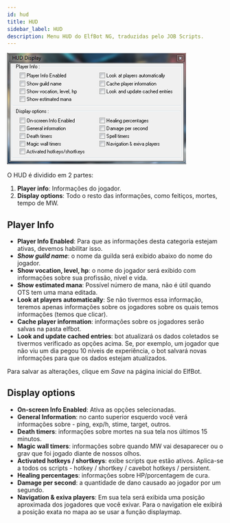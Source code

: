 ```yaml
---
id: hud
title: HUD
sidebar_label: HUD
description: Menu HUD do ElfBot NG, traduzidas pelo JOB Scripts.
---
```

![imagem do Menu "HUD" do ElfBot](/img/elfbot/hud.jpg)

O HUD é dividido em 2 partes:

1. **Player info**: Informações do jogador.
2. **Display options**: Todo o resto das informações, como feitiços, mortes, tempo de MW.

## Player Info
- **Player Info Enabled**: Para que as informações desta categoria estejam ativas, devemos habilitar isso.
- ***Show guild name***: o nome da guilda será exibido abaixo do nome do jogador.
- **Show vocation, level, hp**: o nome do jogador será exibido com informações sobre sua profissão, nível e vida.
- **Show estimated mana**: Possível número de mana, não é útil quando OTS tem uma mana editada.
- **Look at players automatically**: Se não tivermos essa informação, teremos apenas informações sobre os jogadores sobre os quais temos informações (temos que clicar).
- **Cache player information**: informações sobre os jogadores serão salvas na pasta elfbot.
- **Look and update cached entries**: bot atualizará os dados coletados se tivermos verificado as opções acima. Se, por exemplo, um jogador que não viu um dia pegou 10 níveis de experiência, o bot salvará novas informações para que os dados estejam atualizados.

Para salvar as alterações, clique em *Save* na página inicial do ElfBot.

## Display options
- **On-screen Info Enabled**: Ativa as opções selecionadas.
- **General Information**: no canto superior esquerdo você verá informações sobre - ping, exp/h, stime, target, outros.
- **Death timers**: informações sobre mortes na sua tela nos últimos 15 minutos.
- **Magic wall timers**: informações sobre quando MW vai desaparecer ou o grav que foi jogado diante de nossos olhos.
- **Activated hotkeys / shortkeys**: exibe scripts que estão ativos. Aplica-se a todos os scripts - hotkey / shortkey / cavebot hotkeys / persistent.
- **Healing percentages**: informações sobre HP/porcentagem de cura.
- **Damage per second**: a quantidade de dano causado ao jogador por um segundo.
- **Navigation & exiva players**: Em sua tela será exibida uma posição aproximada dos jogadores que você exivar. Para o navigation ele exibirá a posição exata no mapa ao se usar a função displaymap.